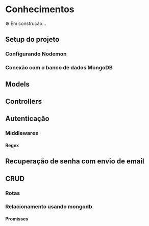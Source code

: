 # Conhecimentos

⚙️ Em construção...

## Setup do projeto

### Configurando Nodemon

### Conexão com o banco de dados MongoDB



## Models



## Controllers



## Autenticação

### Middlewares

#### Regex


## Recuperação de senha com envio de email


## CRUD

### Rotas

### Relacionamento usando mongodb

#### Promisses